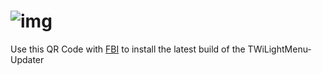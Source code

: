 # ![img](https://raw.githubusercontent.com/TWLBot/Builds/master/TWiLightMenu%20Updater/TWiLight_Menu%2B%2B_Updater.png)

Use this QR Code with [FBI](https://github.com/Steveice10/FBI) to install the latest build of the TWiLightMenu-Updater
